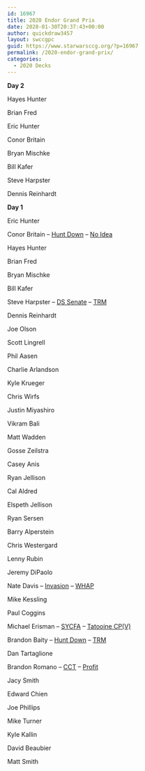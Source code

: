 ```yaml
---
id: 16967
title: 2020 Endor Grand Prix
date: 2020-01-30T20:37:43+00:00
author: quickdraw3457
layout: swccgpc
guid: https://www.starwarsccg.org/?p=16967
permalink: /2020-endor-grand-prix/
categories:
  - 2020 Decks
---
```

**Day 2**

Hayes Hunter

Brian Fred

Eric Hunter

Conor Britain

Bryan Mischke

Bill Kafer

Steve Harpster

Dennis Reinhardt

**Day 1**

Eric Hunter

Conor Britain &#8211; <a href="https://www.starwarsccg.org/2020-egp-day-1-conor-britain-ds-hunt-down/" target="_blank" rel="noreferrer noopener" aria-label="Hunt Down (opens in a new tab)">Hunt Down</a> &#8211; <a href="https://www.starwarsccg.org/2020-egp-day-1-conor-britain-ls-no-idea/" target="_blank" rel="noreferrer noopener" aria-label="No Idea (opens in a new tab)">No Idea</a>

Hayes Hunter

Brian Fred

Bryan Mischke

Bill Kafer

Steve Harpster &#8211; <a href="https://www.starwarsccg.org/2020-egp-steve-harpster-day-1-ds-senate/" target="_blank" rel="noreferrer noopener" aria-label="DS Senate (opens in a new tab)">DS Senate</a> &#8211; <a href="https://www.starwarsccg.org/2020-egp-day-1-steve-harpster-ls-trm/" target="_blank" rel="noreferrer noopener" aria-label="TRM (opens in a new tab)">TRM</a>

Dennis Reinhardt

Joe Olson

Scott Lingrell

Phil Aasen

Charlie Arlandson

Kyle Krueger

Chris Wirfs

Justin Miyashiro

Vikram Bali

Matt Wadden

Gosse Zeilstra

Casey Anis

Ryan Jellison

Cal Aldred

Elspeth Jellison

Ryan Sersen

Barry Alperstein

Chris Westergard

Lenny Rubin

Jeremy DiPaolo

Nate Davis &#8211; <a href="https://www.starwarsccg.org/2020-egp-day-1-nate-davis-invasion/" target="_blank" rel="noreferrer noopener" aria-label="Invasion (opens in a new tab)">Invasion</a> &#8211; <a href="https://www.starwarsccg.org/2020-egp-day-1-nate-davis-ls-whap/" target="_blank" rel="noreferrer noopener" aria-label="WHAP (opens in a new tab)">WHAP</a>

Mike Kessling

Paul Coggins

Michael Erisman &#8211; <a href="https://www.starwarsccg.org/2020-egp-day-1-michael-erisman-ds-sycfa/" target="_blank" rel="noreferrer noopener" aria-label="SYCFA (opens in a new tab)">SYCFA</a> &#8211; <a href="https://www.starwarsccg.org/2020-egp-day-1-michael-erisman-ls-tatooine-cpv/" target="_blank" rel="noreferrer noopener" aria-label="Tatooine CP(V) (opens in a new tab)">Tatooine CP(V)</a>

Brandon Baity &#8211; <a href="https://www.starwarsccg.org/2020-egp-day-1-brandon-baity-ds-hunt-down/" target="_blank" rel="noreferrer noopener" aria-label="Hunt Down (opens in a new tab)">Hunt Down</a> &#8211; <a href="https://www.starwarsccg.org/2020-egp-day-1-brandon-baity-ls-trm/" target="_blank" rel="noreferrer noopener" aria-label="TRM (opens in a new tab)">TRM</a>

Dan Tartaglione

Brandon Romano &#8211; <a href="https://www.starwarsccg.org/2020-egp-brandon-romano-ds-cct/" target="_blank" rel="noreferrer noopener" aria-label="CCT (opens in a new tab)">CCT</a> &#8211; <a href="https://www.starwarsccg.org/2020-egp-day-1-brandon-romano-ls-profit/" target="_blank" rel="noreferrer noopener" aria-label="Profit (opens in a new tab)">Profit</a>

Jacy Smith

Edward Chien

Joe Phillips

Mike Turner

Kyle Kallin

David Beaubier

Matt Smith